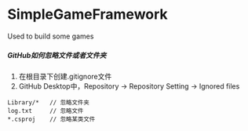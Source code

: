 # SimpleGameFramework
Used to build some games

##### GitHub如何忽略文件或者文件夹
1. 在根目录下创建.gitignore文件
2. GitHub Desktop中，Repository -> Repository Setting -> Ignored files
```
Library/*   // 忽略文件夹
log.txt     // 忽略文件
*.csproj	// 忽略某类文件
```
